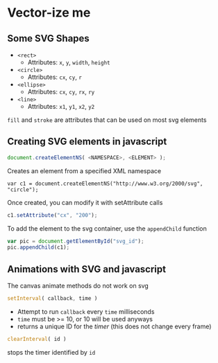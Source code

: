 # Vector-ize me

## Some SVG Shapes
- `<rect>`
  - Attributes: `x`, `y`, `width`, `height`
- `<circle>`
  - Attributes: `cx`, `cy`, `r`
- `<ellipse>`
  - Attributes: `cx`, `cy`, `rx`, `ry`
- `<line>`
  - Attributes: `x1`, `y1`, `x2`, `y2`

`fill` and `stroke` are attributes that can be used on most svg elements

## Creating SVG elements in javascript

```javascript
document.createElementNS( <NAMESPACE>, <ELEMENT> );
```
Creates an element from a specified XML namespace

```javscript
var c1 = document.createElementNS("http://www.w3.org/2000/svg", "circle");
```

Once created, you can modify it with setAttribute calls

```javascript
c1.setAttribute("cx", "200");
```

To add the element to the svg container, use the `appendChild` function

```javascript
var pic = document.getElementById("svg_id");
pic.appendChild(c1);
```

<!-- 03/01 -->

## Animations with SVG and javascript

The canvas animate methods do not work on svg

```javascript
setInterval( callback, time )
```
- Attempt to run `callback` every `time` milliseconds
- `time` must be >= 10, or 10 will be used anyways
- returns a unique ID for the _timer_ (this does not change every frame)

```javascript
clearInterval( id )
```
stops the timer identified by `id`
